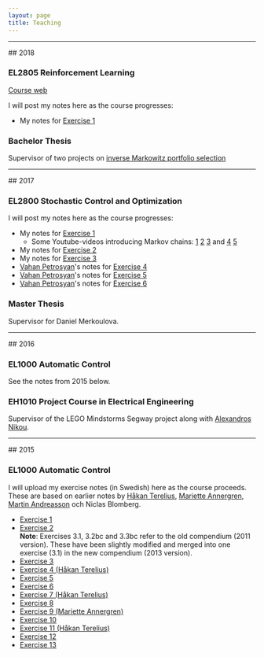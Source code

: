 ```yaml
---
layout: page
title: Teaching
---
```


<hr>
## 2018

### EL2805 Reinforcement Learning

[Course web](https://www.kth.se/student/kurser/kurs/EL2805?l=en)

I will post my notes here as the course progresses:

* My notes for [Exercise 1](http://rmattila.github.io/public/el2805_ex1.pdf)

### Bachelor Thesis
Supervisor of two projects on [inverse Markowitz portfolio
selection](https://www.kth.se/social/course/EF112X/page/context-c-learning-in-dynamical-systems/)

<hr>
## 2017

### EL2800 Stochastic Control and Optimization

I will post my notes here as the course progresses:

* My notes for [Exercise 1](http://rmattila.github.io/public/el2800_ex1.pdf)
    * Some Youtube-videos introducing Markov chains: 
[1](https://www.youtube.com/watch?v=7KGdE2AK_MQ)
[2](https://www.youtube.com/watch?v=WUjt98HcHlk)
[3](https://www.youtube.com/watch?v=j6OUj9tleVM)
and
[4](https://www.youtube.com/watch?v=Pce7KKeUf5w)
[5](https://www.youtube.com/watch?v=daY4lgEyEPc)
* My notes for [Exercise 2](http://rmattila.github.io/public/el2800_ex2.pdf)
* My notes for [Exercise 3](http://rmattila.github.io/public/el2800_ex3.pdf)
* [Vahan Petrosyan](https://www.kth.se/profile/vahanp)'s notes for [Exercise 4](http://rmattila.github.io/public/el2800_ex4_vahan.pdf)
* [Vahan Petrosyan](https://www.kth.se/profile/vahanp)'s notes for [Exercise 5](http://rmattila.github.io/public/el2800_ex5_vahan.pdf)
* [Vahan Petrosyan](https://www.kth.se/profile/vahanp)'s notes for [Exercise 6](http://rmattila.github.io/public/el2800_ex6_vahan.pdf)

### Master Thesis

Supervisor for Daniel Merkoulova.

<hr>
## 2016

### EL1000 Automatic Control 

See the notes from 2015 below.

### EH1010 Project Course in Electrical Engineering

Supervisor of the LEGO Mindstorms Segway project along with [Alexandros
Nikou](https://people.kth.se/~anikou/).

<hr>
## 2015

### EL1000 Automatic Control 

I will upload my exercise notes (in Swedish) here as the course proceeds.
These are based on earlier notes by [Håkan
Terelius](http://people.kth.se/~hakante/teaching.html), [Mariette
Annergren](https://people.kth.se/~marann/el1000.html), [Martin
Andreasson](https://people.kth.se/~mandreas/teaching.html) och Niclas Blomberg.

* [Exercise 1](http://rmattila.github.io/public/el1000_ovn1.pdf)
* [Exercise 2](http://rmattila.github.io//public/el1000_ovn2.pdf) <br/>
**Note**: Exercises 3.1, 3.2bc and 3.3bc refer to the old compendium (2011
version). These have been slightly modified and merged into one exercise (3.1)
in the new compendium (2013 version).
* [Exercise 3](http://rmattila.github.io//public/el1000_ovn3.pdf)
* [Exercise 4 (Håkan Terelius)](http://people.kth.se/%7Ehakante/teaching/ak2012/exercise04.pdf)
* [Exercise 5](http://rmattila.github.io//public/el1000_ovn5.pdf)
* [Exercise 6](http://rmattila.github.io//public/el1000_ovn6.pdf)
* [Exercise 7 (Håkan Terelius)](http://people.kth.se/%7Ehakante/teaching/ak2012/exercise07.pdf)
* [Exercise 8](http://rmattila.github.io//public/el1000_ovn8.pdf)
* [Exercise 9 (Mariette Annergren)](https://people.kth.se/%7Emarann/teaching/ht2011/ex7.pdf)
* [Exercise 10](http://rmattila.github.io//public/el1000_ovn10.pdf)
* [Exercise 11 (Håkan Terelius)](http://people.kth.se/%7Ehakante/teaching/ak2012/exercise11.pdf)
* [Exercise 12](http://rmattila.github.io//public/el1000_ovn12.pdf)
* [Exercise 13](http://rmattila.github.io//public/el1000_ovn13.pdf)

